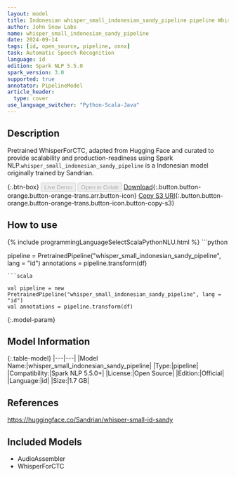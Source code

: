```yaml
---
layout: model
title: Indonesian whisper_small_indonesian_sandy_pipeline pipeline WhisperForCTC from Sandrian
author: John Snow Labs
name: whisper_small_indonesian_sandy_pipeline
date: 2024-09-14
tags: [id, open_source, pipeline, onnx]
task: Automatic Speech Recognition
language: id
edition: Spark NLP 5.5.0
spark_version: 3.0
supported: true
annotator: PipelineModel
article_header:
  type: cover
use_language_switcher: "Python-Scala-Java"
---
```


## Description

Pretrained WhisperForCTC, adapted from Hugging Face and curated to provide scalability and production-readiness using Spark NLP.`whisper_small_indonesian_sandy_pipeline` is a Indonesian model originally trained by Sandrian.

{:.btn-box}
<button class="button button-orange" disabled>Live Demo</button>
<button class="button button-orange" disabled>Open in Colab</button>
[Download](https://s3.amazonaws.com/auxdata.johnsnowlabs.com/public/models/whisper_small_indonesian_sandy_pipeline_id_5.5.0_3.0_1726275069819.zip){:.button.button-orange.button-orange-trans.arr.button-icon}
[Copy S3 URI](s3://auxdata.johnsnowlabs.com/public/models/whisper_small_indonesian_sandy_pipeline_id_5.5.0_3.0_1726275069819.zip){:.button.button-orange.button-orange-trans.button-icon.button-copy-s3}

## How to use



<div class="tabs-box" markdown="1">
{% include programmingLanguageSelectScalaPythonNLU.html %}
```python

pipeline = PretrainedPipeline("whisper_small_indonesian_sandy_pipeline", lang = "id")
annotations =  pipeline.transform(df)   

```
```scala

val pipeline = new PretrainedPipeline("whisper_small_indonesian_sandy_pipeline", lang = "id")
val annotations = pipeline.transform(df)

```
</div>

{:.model-param}
## Model Information

{:.table-model}
|---|---|
|Model Name:|whisper_small_indonesian_sandy_pipeline|
|Type:|pipeline|
|Compatibility:|Spark NLP 5.5.0+|
|License:|Open Source|
|Edition:|Official|
|Language:|id|
|Size:|1.7 GB|

## References

https://huggingface.co/Sandrian/whisper-small-id-sandy

## Included Models

- AudioAssembler
- WhisperForCTC